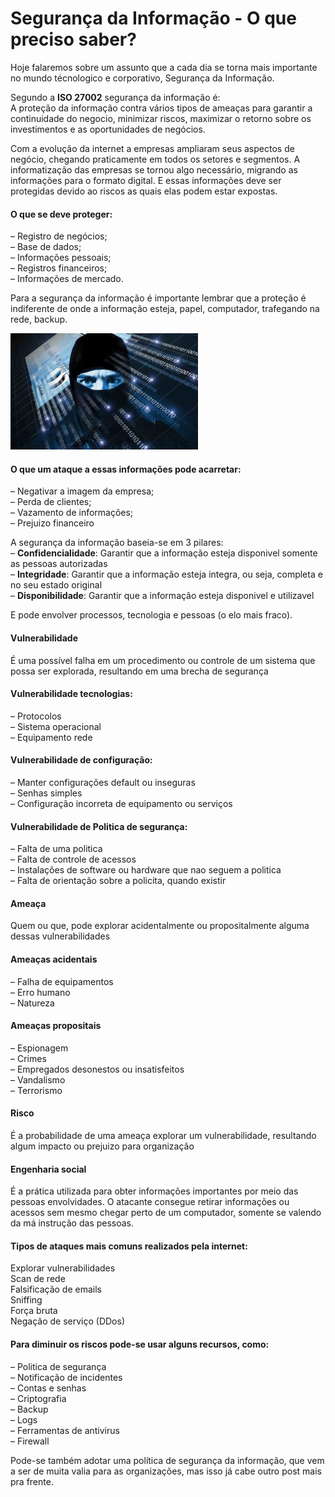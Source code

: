 # Segurança da Informação - O que preciso saber?


Hoje falaremos sobre um assunto que a cada dia se torna mais importante no mundo técnologico e corporativo, Segurança da Informação.

Segundo a **ISO 27002** segurança da informação é:  
A proteção da informação contra vários tipos de ameaças para garantir a continuidade do negocio, minimizar riscos, maximizar o retorno sobre os investimentos e as oportunidades de negócios.

Com a evolução da internet a empresas ampliaram seus aspectos de negócio, chegando praticamente em todos os setores e segmentos. A informatização das empresas se tornou algo necessário, migrando as informações para o formato digital. E essas informações deve ser protegidas devido ao riscos as quais elas podem estar expostas.

#### O que se deve proteger:

&#8211; Registro de negócios;  
&#8211; Base de dados;  
&#8211; Informações pessoais;  
&#8211; Registros financeiros;  
&#8211; Informações de mercado.

Para a segurança da informação é importante lembrar que a proteção é indiferente de onde a informação esteja, papel, computador, trafegando na rede, backup.

![segurança ><](/img/uploads/2017/09/seguranca-da-informacao-em-profundidade-300x186.jpg)

#### O que um ataque a essas informações pode acarretar:

&#8211; Negativar a imagem da empresa;  
&#8211; Perda de clientes;  
&#8211; Vazamento de informações;  
&#8211; Prejuizo financeiro

A segurança da informação baseia-se em 3 pilares:  
&#8211; **Confidencialidade**: Garantir que a informação esteja disponivel somente as pessoas autorizadas  
&#8211; **Integridade**: Garantir que a informação esteja integra, ou seja, completa e no seu estado original  
&#8211; **Disponibilidade**: Garantir que a informação esteja disponivel e utilizavel

E pode envolver processos, tecnologia e pessoas (o elo mais fraco).

#### Vulnerabilidade

É uma possível falha em um procedimento ou controle de um sistema que possa ser explorada, resultando em uma brecha de segurança

#### Vulnerabilidade tecnologias:

&#8211; Protocolos  
&#8211; Sistema operacional  
&#8211; Equipamento rede

#### Vulnerabilidade de configuração:

&#8211; Manter configurações default ou inseguras  
&#8211; Senhas simples  
&#8211; Configuração incorreta de equipamento ou serviços

#### Vulnerabilidade de Politica de segurança:

&#8211; Falta de uma politica  
&#8211; Falta de controle de acessos  
&#8211; Instalações de software ou hardware que nao seguem a politica  
&#8211; Falta de orientação sobre a policita, quando existir

#### Ameaça

Quem ou que, pode explorar acidentalmente ou propositalmente alguma dessas vulnerabilidades

#### Ameaças acidentais

&#8211; Falha de equipamentos  
&#8211; Erro humano  
&#8211; Natureza

#### Ameaças propositais

&#8211; Espionagem  
&#8211; Crimes  
&#8211; Empregados desonestos ou insatisfeitos  
&#8211; Vandalismo  
&#8211; Terrorismo

#### Risco

É a probabilidade de uma ameaça explorar um vulnerabilidade, resultando algum impacto ou prejuizo para organização

#### Engenharia social

É a prática utilizada para obter informações importantes por meio das pessoas envolvidades. O atacante consegue retirar informações ou acessos sem mesmo chegar perto de um computador, somente se valendo da má instrução das pessoas.

#### Tipos de ataques mais comuns realizados pela internet:

Explorar vulnerabilidades  
Scan de rede  
Falsificação de emails  
Sniffing  
Força bruta  
Negação de serviço (DDos)

#### Para diminuir os riscos pode-se usar alguns recursos, como:

&#8211; Politica de segurança  
&#8211; Notificação de incidentes  
&#8211; Contas e senhas  
&#8211; Criptografia  
&#8211; Backup  
&#8211; Logs  
&#8211; Ferramentas de antivirus  
&#8211; Firewall

Pode-se também adotar uma política de segurança da informação, que vem a ser de muita valia para as organizações, mas isso já cabe outro post mais pra frente.&nbsp;

